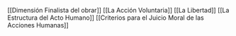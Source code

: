 [[Dimensión Finalista del obrar]]
[[La Acción Voluntaria]]
[[La Libertad]]
[[La Estructura del Acto Humano]]
[[Criterios para el Juicio Moral de las Acciones Humanas]]